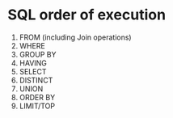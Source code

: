 # SQL order of execution

1.  FROM (including Join operations)
2.  WHERE
3.  GROUP BY
4.  HAVING
5.  SELECT
6.  DISTINCT
7.  UNION
8.  ORDER BY
9.  LIMIT/TOP

